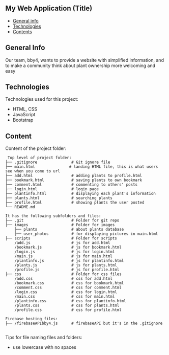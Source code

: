 ## My Web Application (Title)

* [General info](#general-info)
* [Technologies](#technologies)
* [Contents](#content)

## General Info
Our team, bby4, wants to provide a website with simplified information, and to make a community think about plant ownership more welcoming and easy

## Technologies
Technologies used for this project:
* HTML, CSS
* JavaScript
* Bootstrap

## Content
Content of the project folder:

```
 Top level of project folder:
├── .gitignore               # Git ignore file
├── main.html               # landing HTML file, this is what users see when you come to url
├── add.html                 # adding plants to profile.html
├── bookmark.html            # saving plants to own bookmark
├── comment.html             # commenting to others' posts
├── login.html               # login page
├── plantinfo.html           # displaying each plant's information
├── plants.html              # searching plants
├── profile.html             # showing plants the user posted
└── README.md

It has the following subfolders and files:
├── .git                     # Folder for git repo
├── images                   # Folder for images
    ├── plants               # about plants database
    ├── user_photos          # for displaying pictures in main.html
├── scripts                  # Folder for scripts
    /add.js                  # js for add.html
    /bookmark.js             # js for bookmark.html
    /login.js                # js for login.html
    /main.js                 # js for main.html
    /plantinfo.js            # js for plantinfo.html
    /plants.js               # js for plants.html
    /profile.js              # js for profile.html
├── css                      # Folder for css files
    /add.css                 # css for add.html
    /bookmark.css            # css for bookmark.html
    /comment.css             # css for comment.html
    /login.css               # css for login.html
    /main.css                # css for main.html
    /plantinfo.css           # css for plantinfo.html
    /plants.css              # css for plants.html
    /profile.css             # css for profile.html

Firebase hosting files:
├── /firebaseAPIbby4.js      # firebaseAPI but it's in the .gitignore


```

Tips for file naming files and folders:
* use lowercase with no spaces
